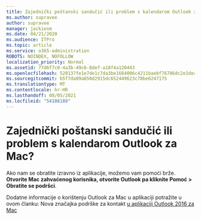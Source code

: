 ```yaml
---
title: Zajednički poštanski sandučić ili problem s kalendarom Outlook za Mac?
ms.author: supravee
author: supravee
manager: jackiesm
ms.date: 04/21/2020
ms.audience: ITPro
ms.topic: article
ms.service: o365-administration
ROBOTS: NOINDEX, NOFOLLOW
localization_priority: Normal
ms.assetid: 77d6f7c0-4a3b-49c6-8def-a18f4a120443
ms.openlocfilehash: 520137fe1e7de1c7da3be1684006c4211baebf76786dc2e1dea7acc91f82cc7a
ms.sourcegitcommit: b5f7da89a650d2915dc652449623c78be6247175
ms.translationtype: MT
ms.contentlocale: hr-HR
ms.lasthandoff: 08/05/2021
ms.locfileid: "54108188"
---
```

# <a name="shared-mailbox-or-calendar-issue-in-outlook-for-mac"></a>Zajednički poštanski sandučić ili problem s kalendarom Outlook za Mac?

Ako nam se obratite izravno iz aplikacije, možemo vam pomoći brže. **Otvorite Mac zahvaćenog korisnika, otvorite Outlook pa kliknite Pomoć \> Obratite se podršci**. 
  
Dodatne informacije o korištenju Outlook za Mac u aplikaciji potražite u ovom članku: Nova značajka podrške za kontakt [u aplikaciji Outlook 2016 za Mac](https://answers.microsoft.com/msoffice/forum/msoffice_outlook-mso_mac-mso_mac2016/new-contact-support-feature-in-outlook-2016-for/d4fc21c4-25e2-4e10-b943-1fba6542b517)
  

